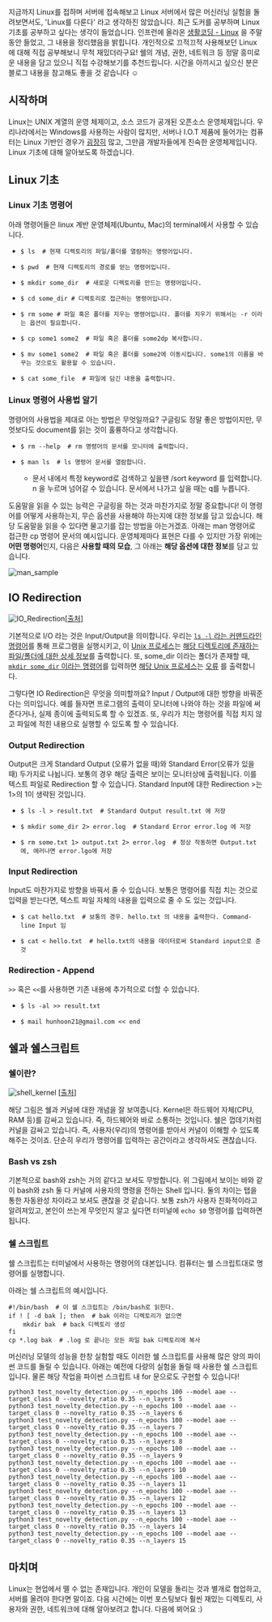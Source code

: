 

지금까지 Linux를 접하며 서버에 접속해보고 Linux 서버에서 많은 머신러닝 실험을 돌려보면서도, 'Linux를 다룬다' 라고 생각하진 않았습니다. 최근 도커를 공부하며 Linux 기초를 공부하고 싶다는 생각이 들었습니다. 인프런에 올라온 [생활코딩 - Linux]([https://www.inflearn.com/course/%EC%83%9D%ED%99%9C%EC%BD%94%EB%94%A9-%EB%A6%AC%EB%88%85%EC%8A%A4-%EA%B0%95%EC%A2%8C/dashboard](https://www.inflearn.com/course/생활코딩-리눅스-강좌/dashboard)) 을 주말동안 들었고, 그 내용을 정리했음을 밝힙니다. 개인적으로 끄적끄적 사용해보던 Linux에 대해 직접 공부해보니 무척 재밌더라구요! 쉘의 개념, 권한, 네트워크 등 정말 흥미로운 내용을 담고 있으니 직접 수강해보기를 추천드립니다. 시간을 아끼시고 싶으신 분은 블로그 내용을 참고해도 좋을 것 같습니다 ☺️

## 시작하며

Linux는 UNIX 계열의 운영 체제이고, 소스 코드가 공개된 오픈소스 운영체제입니다. 우리나라에서는 Windows를 사용하는 사람이 많지만, 서버나 I.O.T 제품에 들어가는 컴퓨터는 Linux 기반인 경우가 <u>굉장히</u> 많고, 그만큼 개발자들에게 친숙한 운영체제입니다. Linux 기초에 대해 알아보도록 하겠습니다. 



## Linux 기초

### Linux 기초 명령어

아래 명령어들은 linux 계반 운영체제(Ubuntu, Mac)의 terminal에서 사용할 수 있습니다.

* ```shell
  $ ls  # 현재 디렉토리의 파일/폴더를 열람하는 명령어입니다.
  ```

* ```shell
  $ pwd  # 현재 디렉토리의 경로를 얻는 명령어입니다.
  ```

* ```shell
  $ mkdir some_dir  # 새로운 디렉토리를 만드는 명령어입니다.
  ```

* ```shell
  $ cd some_dir # 디렉토리로 접근하는 명령어입니다.
  ```

* ```shell
  $ rm some # 파일 혹은 폴더를 지우는 명령어입니다. 폴더를 지우기 위해서는 -r 이라는 옵션이 필요합니다.
  ```

* ```shell
  $ cp some1 some2  # 파일 혹은 폴더를 some2dp 복사합니다.
  ```

* ```shell
  $ mv some1 some2  # 파일 혹은 폴더를 some2에 이동시킵니다. some1의 이름을 바꾸는 것으로도 활용할 수 있습니다.
  ```

* ```shell
  $ cat some_file  # 파일에 담긴 내용을 출력합니다.
  ```

### Linux 명령어 사용법 알기

명령어의 사용법을 제대로 아는 방법은 무엇일까요? 구글링도 정말 좋은 방법이지만, 무엇보다도 document를 읽는 것이 훌륭하다고 생각합니다.

* ```shell
  $ rm --help  # rm 명령어의 문서를 모니터에 출력합니다.
  ```

* ```shell
  $ man ls  # ls 명령어 문서를 열람합니다.
  ```

  * 문서 내에서 특정 keyword로 검색하고 싶을땐 /sort keyword 를 입력합니다. n 을 누르며 넘어갈 수 있습니다. 문서에서 나가고 싶을 때는 q를 누릅니다.

도움말을 읽을 수 있는 능력은 구글링을 하는 것과 마찬가지로 정말 중요합니다!  이 명령어를 어떻게 사용하는지, 무슨 옵션을 사용해야 하는지에 대한 정보를 담고 있습니다. 해당 도움말을 읽을 수 있다면 물고기를 잡는 방법을 아는거겠죠. 아래는 man 명령어로 접근한 cp 명령어 문서의 예시입니다. 운영체제마다 표현은 다를 수 있지만 가장 위에는 **어떤 명령어**인지, 다음은 **사용할 때의 모습**, 그 아래는 **해당 옵션에 대한 정보**를 담고 있습니다.

![man_sample](../imgs/man_sample.png)



## IO Redirection

![IO_Redirection](../imgs/IO_Redirection.jpg)[[출처](https://slideplayer.com/slide/5117573/)]

기본적으로 I/O 라는 것은 Input/Output을 의미합니다. 우리는 <u>```ls -l```  라는 커맨드라인 명령어</u>를 통해 프로그램을 실행시키고, 이 <u>Unix 프로세스</u>는 <u>해당 디렉토리에 존재하는 파일/폴더에 대한 상세 정보</u>를 출력합니다. 또, some_dir 이라는 폴더가 존재할 때, <u>```mkdir some_dir``` 이라는 명령어</u>를 입력하면 <u>해당 Unix 프로세스</u>는 <u>오류</u> 를 출력합니다.

그렇다면 IO Redirection은 무엇을 의미할까요? Input / Output에 대한 방향을 바꿔준다는 의미입니다. 예를 들자면 프로그램의 출력이 모니터에 나와야 하는 것을 파일에 써준다거나, 실제 종이에 출력되도록 할 수 있겠죠. 또, 우리가 치는 명령어를 직접 치지 않고 파일에 적힌 내용으로 실행할 수 있도록 할 수 있습니다.

### Output Redirection

Output은 크게 Standard Output (오류가 없을 때)와 Standard Error(오류가 있을 때) 두가지로 나뉩니다. 보통의 경우 해당 출력은 보이는 모니터상에 출력됩니다. 이를 텍스트 파일로 Redirection 할 수 있습니다. Standard Input에 대한 Redirection >는 1>의 1이 생략된 것입니다.

* ```shell
  $ ls -l > result.txt  # Standard Output result.txt 에 저장
  ```

* ```shell
  $ mkdir some_dir 2> error.log  # Standard Error error.log 에 저장
  ```

* ```shell
  $ rm some.txt 1> output.txt 2> error.log  # 정상 작동하면 Output.txt에, 에러나면 error.lgo에 저장
  ```

### Input Redirection

Input도 마찬가지로 방향을 바꿔서 줄 수 있습니다. 보통은 명령어를 직접 치는 것으로 입력을 받는다면, 텍스트 파일 자체의 내용을 입력으로 줄 수 도 있는 것입니다.

* ```shell
  $ cat hello.txt  # 보통의 경우. hello.txt 의 내용을 출력한다. Command-line Input 임
  ```

* ```shell
  $ cat < hello.txt  # hello.txt의 내용을 데이터로써 Standard input으로 준 것 
  ```

### Redirection - Append

```>>``` 혹은 ```<<```를 사용하면 기존 내용에 추가적으로 더할 수 있습니다.

* ```shell
  $ ls -al >> result.txt
  ```

* ```shell
  $ mail hunhoon21@gmail.com << end
  ```

## 쉘과 쉘스크립트

### 쉘이란?

![shell_kernel](../imgs/shell_kernel.png) [[출처](https://mindmajix.com/shell-scripting-tutorial)]

해당 그림은 쉘과 커널에 대한 개념을 잘 보여줍니다. Kernel은 하드웨어 자체(CPU, RAM 등)를 감싸고 있습니다. 즉, 하드웨어와 바로 소통하는 것입니다. 쉘은 껍데기처럼 커널을 감싸고 있습니다. 즉, 사용자(우리)의 명령어를 받아서 커널이 이해할 수 있도록 해주는 것이죠. 단순히 우리가 명령어를 입력하는 공간이라고 생각하셔도 괜찮습니다.

### Bash vs zsh

기본적으로 bash와 zsh는 거의 같다고 보셔도 무방합니다. 위 그림에서 보이는 바와 같이 bash와 zsh 둘 다 커널에 사용자의 명령을 전하는 Shell 입니다. 둘의 차이는 탭을 통한 자동완성 차이라고 보셔도 괜찮을 것 같습니다. 보통 zsh가 사용자 친화적이라고 알려져있고, 본인이 쓰는게 무엇인지 알고 싶다면 터미널에 ```echo $0``` 명령어를 입력하면 됩니다.  

### 쉘 스크립트

쉘 스크립트는 터미널에서 사용하는 명령어의 대본입니다. 컴퓨터는 쉘 스크립트대로 명령어를 실행합니다.

아래는 쉘 스크립트의 예시입니다.

```shell
#!/bin/bash  # 이 쉘 스크립트는 /bin/bash로 읽힌다.
if ! [ -d bak ]; then  # bak 이라는 디렉토리가 없으면
	mkdir bak  # back 디렉토리 생성
fi
cp *.log bak  # .log 로 끝나는 모든 파일 bak 디렉토리에 복사
```

머신러닝 모델의 성능을 한창 실험할 때도 이러한 쉘 스크립트를 사용해 많은 양의 파이썬 코드를 돌릴 수 있습니다. 아래는 예전에 다량의 실험을 돌릴 때 사용한 쉘 스크립트입니다. 물론 해당 작업을 파이썬 스크립트 내 for 문으로도 구현할 수 있습니다!

```
python3 test_novelty_detection.py --n_epochs 100 --model aae --target_class 0 --novelty_ratio 0.35 --n_layers 5
python3 test_novelty_detection.py --n_epochs 100 --model aae --target_class 0 --novelty_ratio 0.35 --n_layers 6
python3 test_novelty_detection.py --n_epochs 100 --model aae --target_class 0 --novelty_ratio 0.35 --n_layers 7
python3 test_novelty_detection.py --n_epochs 100 --model aae --target_class 0 --novelty_ratio 0.35 --n_layers 8
python3 test_novelty_detection.py --n_epochs 100 --model aae --target_class 0 --novelty_ratio 0.35 --n_layers 9
python3 test_novelty_detection.py --n_epochs 100 --model aae --target_class 0 --novelty_ratio 0.35 --n_layers 10
python3 test_novelty_detection.py --n_epochs 100 --model aae --target_class 0 --novelty_ratio 0.35 --n_layers 11
python3 test_novelty_detection.py --n_epochs 100 --model aae --target_class 0 --novelty_ratio 0.35 --n_layers 12
python3 test_novelty_detection.py --n_epochs 100 --model aae --target_class 0 --novelty_ratio 0.35 --n_layers 13
python3 test_novelty_detection.py --n_epochs 100 --model aae --target_class 0 --novelty_ratio 0.35 --n_layers 14
python3 test_novelty_detection.py --n_epochs 100 --model aae --target_class 0 --novelty_ratio 0.35 --n_layers 15
```



## 마치며

Linux는 현업에서 뗄 수 없는 존재입니다. 개인이 모델을 돌리는 것과 별개로 협업하고, 서버를 올려야 한다면 말이죠. 다음 시간에는 이번 포스팅보다 훨씬 재밌는 디렉토리, 사용자와 권한, 네트워크에 대해 알아보려고 합니다. 다음에 뵈어요 :) 